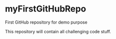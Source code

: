 # myFirstGitHubRepo
First GitHub repository for demo purpose

This repository will contain all challenging code stuff.
